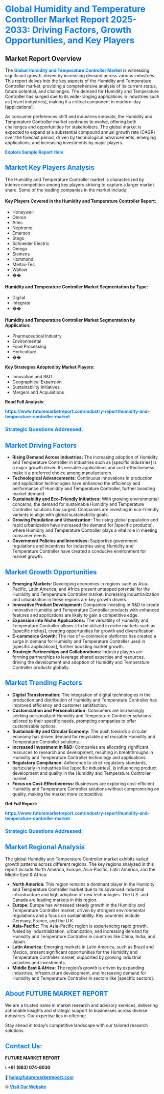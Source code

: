 <h1 style="color: #007BFF;">Global Humidity and Temperature Controller Market Report 2025-2033: Driving Factors, Growth Opportunities, and Key Players</h1>

<section id="overview">
<h2>Market Report Overview</h2>
<p>The <a href="https://www.futuremarketreport.com/industry-report/humidity-and-temperature-controller-market" style="color: #007BFF; text-decoration: none;"><strong>Global Humidity and Temperature Controller Market</strong></a> is witnessing significant growth, driven by increasing demand across various industries. This report delves into the key aspects of the Humidity and Temperature Controller market, providing a comprehensive analysis of its current status, future potential, and challenges. The demand for Humidity and Temperature Controller has surged due to its wide-ranging applications in industries such as [insert industries], making it a critical component in modern-day [applications].</p>
<p>As consumer preferences shift and industries innovate, the Humidity and Temperature Controller market continues to evolve, offering both challenges and opportunities for stakeholders. The global market is expected to expand at a substantial compound annual growth rate (CAGR) over the forecast period, driven by technological advancements, emerging applications, and increasing investments by major players.</p>
</section>

<section id="overview">
<p><a href="https://www.futuremarketreport.com/request-sample/reportId=117623" style="color: #007BFF; text-decoration: none;"><strong>Explore Sample Report Here</strong></a></p>
</section>

<section id="key-players">
<h2 style="color: #007BFF;">Market Key Players Analysis</h2>
<p>The Humidity and Temperature Controller market is characterized by intense competition among key players striving to capture a larger market share. Some of the leading companies in the market include:</p>
<h4>Key Players Covered in the Humidity and Temperature Controller Report:</h4>
<ul><li>Honeywell</li><li>Omron</li><li>Altec</li><li>Neptronic</li><li>Emerson</li><li>Stego</li><li>Schneider Electric</li><li>Omega</li><li>Siemens</li><li>Hommond</li><li>Meitav-Tec</li><li>Watlow</li><li>��</li></ul>
<h4>Humidity and Temperature Controller Market Segmentation by Type:</h4>
<ul><li>Digital</li><li>Integrate</li><li>��</li></ul>

<h4>Humidity and Temperature Controller Market Segmentation by Application:</h4>
<ul><li>Pharmaceutical Industry</li><li>Environmental</li><li>Food Processing</li><li>Horticulture</li><li>��</li></ul>
<p><strong>Key Strategies Adopted by Market Players:</strong></p>
<ul>
<li>Innovation and R&D</li>
<li>Geographical Expansion</li>
<li>Sustainability Initiatives</li>
<li>Mergers and Acquisitions</li>
</ul>
</section>

<section>
<p><strong>Read Full Analysis: </strong></p><a href="https://www.futuremarketreport.com/industry-report/humidity-and-temperature-controller-market" style="color: #007BFF; text-decoration: none;"><strong>https://www.futuremarketreport.com/industry-report/humidity-and-temperature-controller-market</strong></a>
<h3 style="color: #007BFF;">Strategic Questions Addressed:</h3>
</section>

<section id="driving-factors">
<h2 style="color: #007BFF;">Market Driving Factors</h2>
<ul>
<li><strong>Rising Demand Across Industries:</strong> The increasing adoption of Humidity and Temperature Controller in industries such as [specific industries] is a major growth driver. Its versatile applications and cost-effectiveness make it a preferred choice among manufacturers.</li>
<li><strong>Technological Advancements:</strong> Continuous innovations in production and application technologies have enhanced the efficiency and performance of Humidity and Temperature Controller, further boosting market demand.</li>
<li><strong>Sustainability and Eco-Friendly Initiatives:</strong> With growing environmental concerns, the demand for sustainable Humidity and Temperature Controller solutions has surged. Companies are investing in eco-friendly variants to align with global sustainability goals.</li>
<li><strong>Growing Population and Urbanization:</strong> The rising global population and rapid urbanization have increased the demand for [specific products], where Humidity and Temperature Controller plays a vital role in meeting consumer needs.</li>
<li><strong>Government Policies and Incentives:</strong> Supportive government regulations and incentives for industries using Humidity and Temperature Controller have created a conducive environment for market growth.</li>
</ul>
</section>

<section id="growth-opportunities">
<h2 style="color: #007BFF;">Market Growth Opportunities</h2>
<ul>
<li><strong>Emerging Markets:</strong> Developing economies in regions such as Asia-Pacific, Latin America, and Africa present untapped potential for the Humidity and Temperature Controller market. Increasing industrialization and urbanization in these regions are key growth drivers.</li>
<li><strong>Innovative Product Development:</strong> Companies investing in R&D to create innovative Humidity and Temperature Controller products with enhanced features and applications are likely to gain a competitive edge.</li>
<li><strong>Expansion into Niche Applications:</strong> The versatility of Humidity and Temperature Controller allows it to be utilized in niche markets such as [specific niches], creating opportunities for growth and diversification.</li>
<li><strong>E-commerce Growth:</strong> The rise of e-commerce platforms has created a surge in demand for Humidity and Temperature Controller used in [specific applications], further boosting market growth.</li>
<li><strong>Strategic Partnerships and Collaborations:</strong> Industry players are forming partnerships to leverage shared expertise and resources, driving the development and adoption of Humidity and Temperature Controller products globally.</li>
</ul>
</section>

<section id="trending-factors">
<h2 style="color: #007BFF;">Market Trending Factors</h2>
<ul>
<li><strong>Digital Transformation:</strong> The integration of digital technologies in the production and distribution of Humidity and Temperature Controller has improved efficiency and customer satisfaction.</li>
<li><strong>Customization and Personalization:</strong> Consumers are increasingly seeking personalized Humidity and Temperature Controller solutions tailored to their specific needs, prompting companies to offer customizable options.</li>
<li><strong>Sustainability and Circular Economy:</strong> The push towards a circular economy has driven demand for recyclable and reusable Humidity and Temperature Controller solutions.</li>
<li><strong>Increased Investment in R&D:</strong> Companies are allocating significant resources to research and development, resulting in breakthroughs in Humidity and Temperature Controller technology and applications.</li>
<li><strong>Regulatory Compliance:</strong> Adherence to strict regulatory standards, particularly in industries like [specific industries], is influencing product development and quality in the Humidity and Temperature Controller market.</li>
<li><strong>Focus on Cost-Effectiveness:</strong> Businesses are exploring cost-efficient Humidity and Temperature Controller solutions without compromising on quality, making the market more competitive.</li>
</ul>
</section>

<section>
<p><strong>Get Full Report: </strong></p><a href="https://www.futuremarketreport.com/industry-report/humidity-and-temperature-controller-market" style="color: #007BFF; text-decoration: none;"><strong>https://www.futuremarketreport.com/industry-report/humidity-and-temperature-controller-market</strong></a>
<h3 style="color: #007BFF;">Strategic Questions Addressed:</h3>
</section>


<section id="regional-analysis">
<h2 style="color: #007BFF;">Market Regional Analysis</h2>
<p>The global Humidity and Temperature Controller market exhibits varied growth patterns across different regions. The key regions analyzed in this report include North America, Europe, Asia-Pacific, Latin America, and the Middle East & Africa:</p>
<ul>
<li><strong>North America:</strong> This region remains a dominant player in the Humidity and Temperature Controller market due to its advanced industrial infrastructure and high adoption of new technologies. The U.S. and Canada are leading markets in this region.</li>
<li><strong>Europe:</strong> Europe has witnessed steady growth in the Humidity and Temperature Controller market, driven by stringent environmental regulations and a focus on sustainability. Key countries include Germany, France, and the U.K.</li>
<li><strong>Asia-Pacific:</strong> The Asia-Pacific region is experiencing rapid growth, fueled by industrialization, urbanization, and increasing demand for Humidity and Temperature Controller in countries like China, India, and Japan.</li>
<li><strong>Latin America:</strong> Emerging markets in Latin America, such as Brazil and Mexico, present significant opportunities for the Humidity and Temperature Controller market, supported by growing industrial activities and investments.</li>
<li><strong>Middle East & Africa:</strong> The region’s growth is driven by expanding industries, infrastructure development, and increasing demand for Humidity and Temperature Controller in sectors like [specific sectors].</li>
</ul>
</section>

<footer>
<h2 style="color: #007BFF;">About FUTURE MARKET REPORT</h2>
<p>We are a trusted name in market research and advisory services, delivering actionable insights and strategic support to businesses across diverse industries. Our expertise lies in offering:</p>

<p>Stay ahead in today’s competitive landscape with our tailored research solutions.</p>

<h2 style="color: #007BFF;">Contact Us:</h2>
<p><strong>FUTURE MARKET REPORT</strong></p>
<p>📞 <strong>+91 (883) 074-8030</strong></p>
<p>📧 <strong><a href="mailto:help@futuremarketreport.com" style="color: #007BFF;">help@futuremarketreport.com</a></strong></p>
<p>🌐 <strong><a href="https://www.futuremarketreport.com/" style="color: #007BFF;">Visit Our Website</a></strong></p>
</footer>